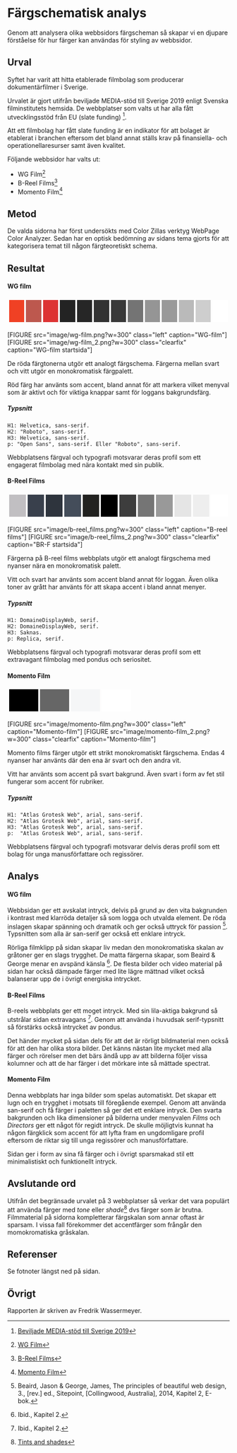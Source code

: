 Färgschematisk analys
=======================

Genom att analysera olika webbsidors färgscheman så skapar vi en djupare förståelse för hur färger kan användas för styling av webbsidor.

Urval
-----------------------

Syftet har varit att hitta etablerade filmbolag som producerar dokumentärfilmer i Sverige.

Urvalet är gjort utifrån beviljade MEDIA-stöd till Sverige 2019 enligt Svenska filminstitutets hemsida. De webbplatser som valts ut har alla fått utvecklingsstöd från EU (slate funding) [^1].

Att ett filmbolag har fått slate funding är en indikator för att bolaget är etablerat i branchen eftersom det bland annat ställs krav på finansiella- och operationellaresurser samt även kvalitet.

Följande webbsidor har valts ut:

+ WG Film[^2]
+ B-Reel Films[^3]
+ Momento Film[^4]

Metod
-----------------------

De valda sidorna har först undersökts med Color Zillas verktyg WebPage Color Analyzer.
Sedan har en optisk bedömning av sidans tema gjorts för att kategorisera temat till någon färgteoretiskt schema.

Resultat
-----------------------

#### WG film

<table style="border-spacing: 4px; border-collapse: separate">
<tr>
<td style="height: 50px; width: 50px; background-color: #F04124">
<td style="height: 50px; width: 50px; background-color: #BD584E">
<td style="height: 50px; width: 50px; background-color: #DD3333">
<td style="height: 50px; width: 50px; background-color: #232323">
<td style="height: 50px; width: 50px; background-color: #262626">
<td style="height: 50px; width: 50px; background-color: #333333">
<td style="height: 50px; width: 50px; background-color: #393939">
<td style="height: 50px; width: 50px; background-color: #747474">
<td style="height: 50px; width: 50px; background-color: #959595">
<td style="height: 50px; width: 50px; background-color: #999999">
<td style="height: 50px; width: 50px; background-color: #BABABA">
<td style="height: 50px; width: 50px; background-color: #CECECE">
<td style="height: 50px; width: 50px; background-color: #FFFFFF">
</tr>
</table>

[FIGURE src="image/wg-film.png?w=300" class="left" caption="WG-film"]
[FIGURE src="image/wg-film_2.png?w=300" class="clearfix" caption="WG-film startsida"]

De röda färgtonerna utgör ett analogt färgschema. Färgerna mellan svart och vitt utgör en monokromatisk färgpalett.

Röd färg har använts som accent, bland annat för att markera vilket menyval som är aktivt och för viktiga knappar samt för loggans bakgrundsfärg.

##### Typsnitt

    H1: Helvetica, sans-serif.
    H2: "Roboto", sans-serif.
    H3: Helvetica, sans-serif.
    p: "Open Sans", sans-serif. Eller "Roboto", sans-serif.

Webbplatsens färgval och typografi motsvarar deras profil som ett engagerat filmbolag med nära kontakt med sin publik.

#### B-Reel Films

<table style="border-spacing: 4px; border-collapse: separate">
<tr>
<td style="height: 50px; width: 50px; background-color: #C1BFC2">
<td style="height: 50px; width: 50px; background-color: #39404C">
<td style="height: 50px; width: 50px; background-color: #2E343D">
<td style="height: 50px; width: 50px; background-color: #444D5A">
<td style="height: 50px; width: 50px; background-color: #222220">
<td style="height: 50px; width: 50px; background-color: #000000">
<td style="height: 50px; width: 50px; background-color: #3D3D3D">
<td style="height: 50px; width: 50px; background-color: #757575">
<td style="height: 50px; width: 50px; background-color: #999999">
<td style="height: 50px; width: 50px; background-color: #E5E5E5">
<td style="height: 50px; width: 50px; background-color: #EEEEEE">
<td style="height: 50px; width: 50px; background-color: #FFFFFF">
</tr>
</table>

[FIGURE src="image/b-reel_films.png?w=300" class="left" caption="B-reel films"]
[FIGURE src="image/b-reel_films_2.png?w=300" class="clearfix" caption="BR-F startsida"]

Färgerna på B-reel films webbplats utgör ett analogt färgschema med nyanser nära en monokromatisk palett.

Vitt och svart har använts som accent bland annat för loggan. Även olika toner av grått har använts för att skapa accent i bland annat menyer.

##### Typsnitt

    H1: DomaineDisplayWeb, serif.
    H2: DomaineDisplayWeb, serif.
    H3: Saknas.
    p: Replica, serif.

Webbplatsens färgval och typografi motsvarar deras profil som ett extravagant filmbolag med pondus och seriositet.

#### Momento Film

<table style="border-spacing: 4px; border-collapse: separate">
<tr>
<td style="height: 50px; width: 50px; background-color: #000000">
<td style="height: 50px; width: 50px; background-color: #666666">
<td style="height: 50px; width: 50px; background-color: #F5F6F7">
<td style="height: 50px; width: 50px; background-color: #FFFFFF">
</tr>
</table>

[FIGURE src="image/momento-film.png?w=300" class="left" caption="Momento-film"]
[FIGURE src="image/momento-film_2.png?w=300" class="clearfix" caption="Momento-film"]

Momento films färger utgör ett strikt monokromatiskt färgschema. Endas 4 nyanser har använts där den ena är svart och den andra vit.

Vitt har använts som accent på svart bakgrund. Även svart i form av fet stil fungerar som accent för rubriker.

##### Typsnitt

    H1: "Atlas Grotesk Web", arial, sans-serif.
    H2: "Atlas Grotesk Web", arial, sans-serif.
    H3: "Atlas Grotesk Web", arial, sans-serif.
    p:  "Atlas Grotesk Web", arial, sans-serif.

Webbplatsens färgval och typografi motsvarar delvis deras profil som ett bolag för unga manusförfattare och regissörer.

Analys
-----------------------

#### WG film

Webbsidan ger ett avskalat intryck, delvis på grund av den vita bakgrunden i kontrast med klarröda detaljer så som logga och utvalda element. De röda inslagen skapar spänning och dramatik och ger också uttryck för passion [^5]. Typsnitten som alla är san-serif ger också ett enklare intryck.

Rörliga filmklipp på sidan skapar liv medan den monokromatiska skalan av gråtoner ger en slags trygghet. De matta färgerna skapar, som Beaird & George menar en avspänd känsla [^6]. De flesta bilder och video material på sidan har också dämpade färger med lite lägre mättnad vilket också balanserar upp de i övrigt energiska intrycket.

#### B-Reel Films
B-reels webbplats ger ett moget intryck. Med sin lila-aktiga bakgrund så utstrålar sidan extravagans [^7]. Genom att använda i huvudsak serif-typsnitt så förstärks också intrycket av pondus. 

Det händer mycket på sidan dels för att det är rörligt bildmaterial men också för att den har olika stora bilder. Det känns nästan lite mycket med alla färger och rörelser men det bärs ändå upp av att bilderna följer vissa kolumner och att de har färger i det mörkare inte så mättade spectrat.

#### Momento Film
Denna webbplats har inga bilder som spelas automatiskt. Det skapar ett lugn och en trygghet i motsats till föregående exempel. Genom att använda san-serif och få färger i paletten så ger det ett enklare intryck. Den svarta bakgrunden och lika dimensioner på bilderna under menyvalen *Films* och *Directors* ger ett något för regidt intryck. De skulle möjligtvis kunnat ha någon färgklick som accent för att lyfta fram en ungdomligare profil eftersom de riktar sig till unga regissörer och manusförfattare.

Sidan ger i form av sina få färger och i övrigt sparsmakad stil ett minimalistiskt och funktionellt intryck.

Avslutande ord
-----------------------

Utifrån det begränsade urvalet på 3 webbplatser så verkar det vara populärt att använda färger med *tone* eller *shade*[^8] dvs färger som är brutna. Filmmaterial på sidorna kompletterar färgskalan som annar oftast är sparsam. I vissa fall förekommer det accentfärger som frångår den momokromatiska gråskalan.


Referenser
-----------------------

[^1]: [Beviljade MEDIA-stöd till Sverige 2019](https://www.filminstitutet.se/globalassets/1.-sok-stod/kreativa-europa/beviljade-media-stod/beviljade-media-stod/beviljade-media-stod-till-sverige-2019.pdf "Beviljade MEDIA-stöd till Sverige 2019")


[^2]: [WG Film](http://www.wgfilm.com/ "WG Film")

[^3]: [B-Reel Films](https://brf.co/ "B-Reel Films")

[^4]: [Momento Film](http://momentofilm.se/ "Momento Film")

[^5]: Beaird, Jason & George, James, The principles of beautiful web design, 3., [rev.] ed., Sitepoint, [Collingwood, Australia], 2014, Kapitel 2, E-bok.

[^6]: Ibid., Kapitel 2.

[^7]: Ibid., Kapitel 2.

[^8]: [Tints and shades](https://en.wikipedia.org/wiki/Tints_and_shades "Tints and shades")

Se fotnoter längst ned på sidan.

Övrigt
-----------------------

Rapporten är skriven av Fredrik Wassermeyer.



